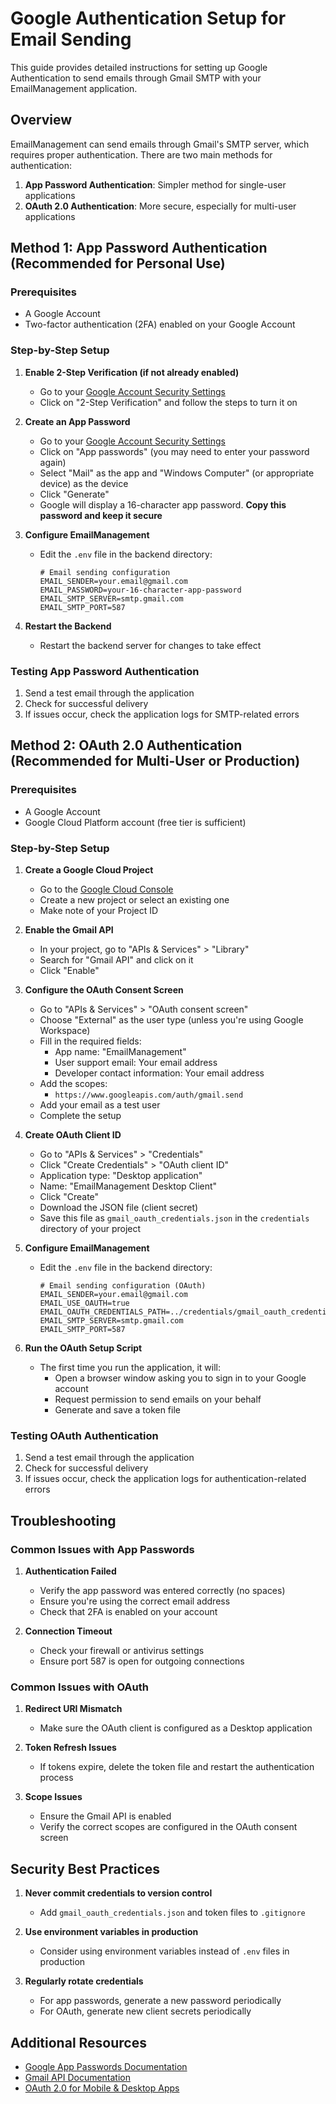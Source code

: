 # Google Authentication Setup for Email Sending

This guide provides detailed instructions for setting up Google Authentication to send emails through Gmail SMTP with your EmailManagement application.

## Overview

EmailManagement can send emails through Gmail's SMTP server, which requires proper authentication. There are two main methods for authentication:

1. **App Password Authentication**: Simpler method for single-user applications
2. **OAuth 2.0 Authentication**: More secure, especially for multi-user applications

## Method 1: App Password Authentication (Recommended for Personal Use)

### Prerequisites

- A Google Account
- Two-factor authentication (2FA) enabled on your Google Account

### Step-by-Step Setup

1. **Enable 2-Step Verification (if not already enabled)**
   - Go to your [Google Account Security Settings](https://myaccount.google.com/security)
   - Click on "2-Step Verification" and follow the steps to turn it on

2. **Create an App Password**
   - Go to your [Google Account Security Settings](https://myaccount.google.com/security)
   - Click on "App passwords" (you may need to enter your password again)
   - Select "Mail" as the app and "Windows Computer" (or appropriate device) as the device
   - Click "Generate"
   - Google will display a 16-character app password. **Copy this password and keep it secure**

3. **Configure EmailManagement**
   - Edit the `.env` file in the backend directory:
     ```
     # Email sending configuration
     EMAIL_SENDER=your.email@gmail.com
     EMAIL_PASSWORD=your-16-character-app-password
     EMAIL_SMTP_SERVER=smtp.gmail.com
     EMAIL_SMTP_PORT=587
     ```

4. **Restart the Backend**
   - Restart the backend server for changes to take effect

### Testing App Password Authentication

1. Send a test email through the application
2. Check for successful delivery
3. If issues occur, check the application logs for SMTP-related errors

## Method 2: OAuth 2.0 Authentication (Recommended for Multi-User or Production)

### Prerequisites

- A Google Account
- Google Cloud Platform account (free tier is sufficient)

### Step-by-Step Setup

1. **Create a Google Cloud Project**
   - Go to the [Google Cloud Console](https://console.cloud.google.com/)
   - Create a new project or select an existing one
   - Make note of your Project ID

2. **Enable the Gmail API**
   - In your project, go to "APIs & Services" > "Library"
   - Search for "Gmail API" and click on it
   - Click "Enable"

3. **Configure the OAuth Consent Screen**
   - Go to "APIs & Services" > "OAuth consent screen"
   - Choose "External" as the user type (unless you're using Google Workspace)
   - Fill in the required fields:
     - App name: "EmailManagement"
     - User support email: Your email address
     - Developer contact information: Your email address
   - Add the scopes:
     - `https://www.googleapis.com/auth/gmail.send`
   - Add your email as a test user
   - Complete the setup

4. **Create OAuth Client ID**
   - Go to "APIs & Services" > "Credentials"
   - Click "Create Credentials" > "OAuth client ID"
   - Application type: "Desktop application"
   - Name: "EmailManagement Desktop Client"
   - Click "Create"
   - Download the JSON file (client secret)
   - Save this file as `gmail_oauth_credentials.json` in the `credentials` directory of your project

5. **Configure EmailManagement**
   - Edit the `.env` file in the backend directory:
     ```
     # Email sending configuration (OAuth)
     EMAIL_SENDER=your.email@gmail.com
     EMAIL_USE_OAUTH=true
     EMAIL_OAUTH_CREDENTIALS_PATH=../credentials/gmail_oauth_credentials.json
     EMAIL_SMTP_SERVER=smtp.gmail.com
     EMAIL_SMTP_PORT=587
     ```

6. **Run the OAuth Setup Script**
   - The first time you run the application, it will:
     - Open a browser window asking you to sign in to your Google account
     - Request permission to send emails on your behalf
     - Generate and save a token file

### Testing OAuth Authentication

1. Send a test email through the application
2. Check for successful delivery
3. If issues occur, check the application logs for authentication-related errors

## Troubleshooting

### Common Issues with App Passwords

1. **Authentication Failed**
   - Verify the app password was entered correctly (no spaces)
   - Ensure you're using the correct email address
   - Check that 2FA is enabled on your account

2. **Connection Timeout**
   - Check your firewall or antivirus settings
   - Ensure port 587 is open for outgoing connections

### Common Issues with OAuth

1. **Redirect URI Mismatch**
   - Make sure the OAuth client is configured as a Desktop application

2. **Token Refresh Issues**
   - If tokens expire, delete the token file and restart the authentication process

3. **Scope Issues**
   - Ensure the Gmail API is enabled
   - Verify the correct scopes are configured in the OAuth consent screen

## Security Best Practices

1. **Never commit credentials to version control**
   - Add `gmail_oauth_credentials.json` and token files to `.gitignore`

2. **Use environment variables in production**
   - Consider using environment variables instead of `.env` files in production

3. **Regularly rotate credentials**
   - For app passwords, generate a new password periodically
   - For OAuth, generate new client secrets periodically

## Additional Resources

- [Google App Passwords Documentation](https://support.google.com/accounts/answer/185833)
- [Gmail API Documentation](https://developers.google.com/gmail/api/guides)
- [OAuth 2.0 for Mobile & Desktop Apps](https://developers.google.com/identity/protocols/oauth2/native-app)
